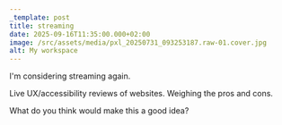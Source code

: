 ```yaml
---
_template: post
title: streaming
date: 2025-09-16T11:35:00.000+02:00
image: /src/assets/media/pxl_20250731_093253187.raw-01.cover.jpg
alt: My workspace
---
```

I'm considering streaming again. 

Live UX/accessibility reviews of websites. Weighing the pros and cons.

What do you think would make this a good idea?
